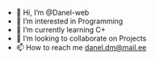 - 👋 Hi, I’m @Danel-web
- 👀 I’m interested in Programming
- 🌱 I’m currently learning C+
- 💞️ I’m looking to collaborate on Projects
- 📫 How to reach me danel.dm@mail.ee

<!---
Danel-web/Danel-web is a ✨ special ✨ repository because its `README.md` (this file) appears on your GitHub profile.
You can click the Preview link to take a look at your changes.
--->
